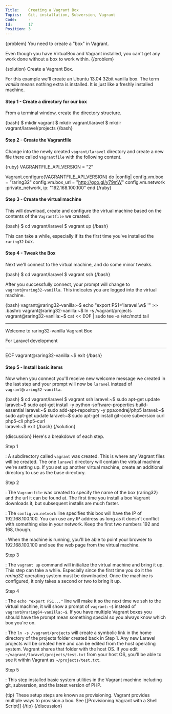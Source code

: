 ```yaml
---
Title:    Creating a Vagrant Box
Topics:   Git, installation, Subversion, Vagrant
Code:     -
Id:       17
Position: 3
---
```


{problem}
You need to create a "box" in Vagrant.

Even though you have VirtualBox and Vagrant installed, you can't get any work done without a box to work within.
{/problem}

{solution}
Create a Vagrant Box.

For this example we'll create an Ubuntu 13.04 32bit vanilla box. The term _vanilla_ means nothing extra is installed. It is just like a freshly installed machine.

#### Step 1 - Create a directory for our box

From a terminal window, create the directory structure.

{bash}
$ mkdir vagrant
$ mkdir vagrant/laravel
$ mkdir vagrant/laravel/projects
{/bash}

#### Step 2 - Create the Vagrantfile

Change into the newly created `vagrant/laravel` directory and create a new file there called `Vagrantfile` with the following content.

{ruby}
VAGRANTFILE_API_VERSION = "2"

Vagrant.configure(VAGRANTFILE_API_VERSION) do |config|
  config.vm.box = "raring32"
  config.vm.box_url = "http://goo.gl/y79mW"
  config.vm.network :private_network, ip: "192.168.100.100"
end
{/ruby}

#### Step 3 - Create the virtual machine

This will download, create and configure the virtual machine based on the contents of the `Vagrantfile` we created.

{bash}
$ cd vagrant/laravel
$ vagrant up
{/bash}

This can take a while, especially if its the first time you've installed the `raring32` box.

#### Step 4 - Tweak the Box

Next we'll connect to the virtual machine, and do some minor tweaks.

{bash}
$ cd vagrant/laravel
$ vagrant ssh
{/bash}

After you successfully connect, your prompt will change to `vagrant@raring32-vanilla`. This indicates you are logged into the virtual machine.

{bash}
vagrant@raring32-vanilla:~$ echo "export PS1='laravel:\w\$ '" >> .bashrc
vagrant@raring32-vanilla:~$ ln -s /vagrant/projects
vagrant@raring32-vanilla:~$ cat << EOF | sudo tee -a /etc/motd.tail

***************************************

Welcome to raring32-vanilla Vagrant Box

For Laravel development

***************************************
EOF
vagrant@raring32-vanilla:~$ exit
{/bash}

#### Step 5 - Install basic items

Now when you connect you'll receive new welcome message we created in the last step and your prompt will now be `laravel` instead of `vagrant@raring32-vanilla`.

{bash}
$ cd vagrant/laravel
$ vagrant ssh
laravel:~$ sudo apt-get update
laravel:~$ sudo apt-get install -y python-software-properties build-essential
laravel:~$ sudo add-apt-repository -y ppa:ondrej/php5
laravel:~$ sudo apt-get update
laravel:~$ sudo apt-get install git-core subversion curl php5-cli php5-curl \
laravel:~$ exit
{/bash}
{/solution}

{discussion}
Here's a breakdown of each step.

Step 1

: A subdirectory called `vagrant` was created. This is where any Vagrant files will be created. The one `laravel` directory will contain the virtual machine we're setting up. If you set up another virtual machine, create an additional directory to use as the base directory.

Step 2

: The `Vagrantfile` was created to specify the name of the box (raring32) and the url it can be found at. The first time you install a box Vagrant downloads it, but subsequent installs are much faster.

: The `config.vm.network` line specifies this box will have the IP of 192.168.100.100. You can use any IP address as long as it doesn't conflict with something else in your network. Keep the first two numbers 192 and 168, though.

: When the machine is running, you'll be able to point your browser to 192.168.100.100 and see the web page from the virtual machine.

Step 3

: The `vagrant up` command will initialize the virtual machine and bring it up. This step can take a while. Especially since the first time you do it the _raring32_ operating system must be downloaded. Once the machine is configured, it only takes a second or two to bring it up.

Step 4

: The `echo "export PS1..."` line will make it so the next time we ssh to the virtual machine, it will show a prompt of `vagrant:~$` instead of `vagrant@raring64-vanilla:~$`. If you have multiple Vagrant boxes you should have the prompt mean something special so you always know which box you're on.

: The `ln -s /vagrant/projects` will create a symbolic link in the home directory of the projects folder created back in Step 1. Any new Laravel projects will be created here and can be edited from the host operating system. Vagrant shares that folder with the host OS. If you edit `~/vagrant/laravel/projects/test.txt` from your host OS, you'll be able to see it within Vagrant as `~/projects/test.txt`.

Step 5

: This step installed basic system utilities in the Vagrant machine including git, subversion, and the latest version of PHP.

{tip}
These setup steps are known as provisioning. Vagrant provides multiple ways to provision a box. See [[Provisioning Vagrant with a Shell Script]]
{/tip}
{/discussion}
